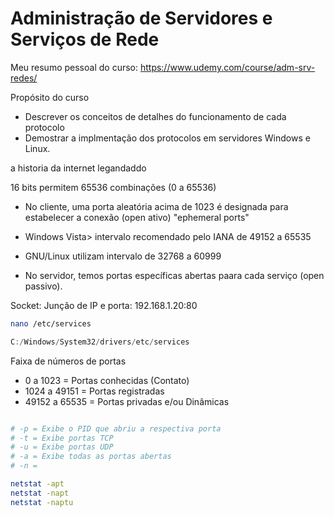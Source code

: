 # Administração de Servidores e Serviços de Rede

Meu resumo pessoal do curso:
<https://www.udemy.com/course/adm-srv-redes/>


Propósito do curso
- Descrever os conceitos de detalhes do funcionamento de cada protocolo
- Demostrar a implmentação dos protocolos em servidores Windows e Linux.


a historia da internet legandaddo


16 bits permitem 65536 combinações (0 a 65536)

* No cliente, uma porta aleatória acima de 1023 é designada para
estabelecer a conexão (open ativo) "ephemeral ports"

* Windows Vista> intervalo recomendado pelo IANA de 49152 a 65535
* GNU/Linux utilizam intervalo de 32768 a 60999

* No servidor, temos portas específicas abertas paara cada serviço (open passivo).


Socket: Junção de IP e porta: 192.168.1.20:80



~~~bash
nano /etc/services
~~~
 

~~~powershell
C:/Windows/System32/drivers/etc/services
~~~


Faixa de números de portas
* 0 a 1023      = Portas conhecidas (Contato)
* 1024 a 49151  = Portas registradas
* 49152 a 65535 = Portas privadas e/ou Dinâmicas

```bash

# -p = Exibe o PID que abriu a respectiva porta
# -t = Exibe portas TCP
# -u = Exibe portas UDP
# -a = Exibe todas as portas abertas
# -n = 

netstat -apt
netstat -napt
netstat -naptu
```
